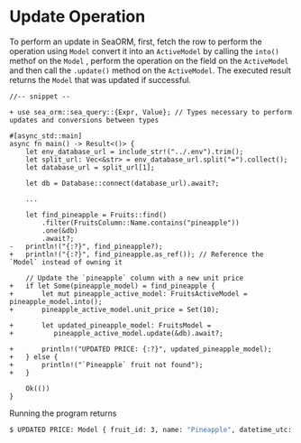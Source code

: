 # Update Operation



To perform an update in SeaORM, first, fetch the row to perform the operation using `Model` convert it into an `ActiveModel` by calling the `into()` methof on the `Model` , perform the operation on the field on the `ActiveModel` and then call the `.update()` method on the `ActiveModel`. The executed result returns the  `Model` that was updated if successful.

```rust,no_run
//-- snippet --

+ use sea_orm::sea_query::{Expr, Value}; // Types necessary to perform updates and conversions between types

#[async_std::main]
async fn main() -> Result<()> {
    let env_database_url = include_str!("../.env").trim();
    let split_url: Vec<&str> = env_database_url.split("=").collect();
    let database_url = split_url[1];

    let db = Database::connect(database_url).await?;
    
    ...

    let find_pineapple = Fruits::find()
    	.filter(FruitsColumn::Name.contains("pineapple"))
    	.one(&db)
    	.await?;
-   println!("{:?}", find_pineapple?);
+   println!("{:?}", find_pineapple.as_ref()); // Reference the `Model` instead of owning it
    
    // Update the `pineapple` column with a new unit price
+   if let Some(pineapple_model) = find_pineapple {
+       let mut pineapple_active_model: FruitsActiveModel = pineapple_model.into();
+       pineapple_active_model.unit_price = Set(10);

+       let updated_pineapple_model: FruitsModel =
+          pineapple_active_model.update(&db).await?;

+       println!("UPDATED PRICE: {:?}", updated_pineapple_model);
+   } else {
+       println!("`Pineapple` fruit not found");
+   }

    Ok(())
}
```

Running the program returns 

```sh
$ UPDATED PRICE: Model { fruit_id: 3, name: "Pineapple", datetime_utc: 2022-01-22T13:35:27, unit_price: 10, sku: "FM2022AKB42" }
```

